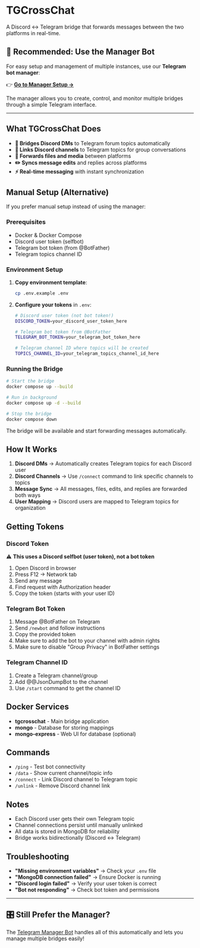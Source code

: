# TGCrossChat

A Discord ↔ Telegram bridge that forwards messages between the two platforms in real-time.

## 🚀 **Recommended: Use the Manager Bot**

For easy setup and management of multiple instances, use our **Telegram bot manager**:

👉 **[Go to Manager Setup →](manager/README.md)**

The manager allows you to create, control, and monitor multiple bridges through a simple Telegram interface.

---

## What TGCrossChat Does

- **🔗 Bridges Discord DMs** to Telegram forum topics automatically
- **📢 Links Discord channels** to Telegram topics for group conversations  
- **📁 Forwards files and media** between platforms
- **✏️ Syncs message edits** and replies across platforms
- **⚡ Real-time messaging** with instant synchronization

## Manual Setup (Alternative)

If you prefer manual setup instead of using the manager:

### Prerequisites
- Docker & Docker Compose
- Discord user token (selfbot)
- Telegram bot token (from @BotFather)
- Telegram topics channel ID

### Environment Setup
1. **Copy environment template**:
   ```bash
   cp .env.example .env
   ```

2. **Configure your tokens** in `.env`:
   ```bash
   # Discord user token (not bot token!)
   DISCORD_TOKEN=your_discord_user_token_here

   # Telegram bot token from @BotFather
   TELEGRAM_BOT_TOKEN=your_telegram_bot_token_here

   # Telegram channel ID where topics will be created
   TOPICS_CHANNEL_ID=your_telegram_topics_channel_id_here
   ```

### Running the Bridge
```bash
# Start the bridge
docker compose up --build

# Run in background
docker compose up -d --build

# Stop the bridge
docker compose down
```

The bridge will be available and start forwarding messages automatically.

## How It Works

1. **Discord DMs** → Automatically creates Telegram topics for each Discord user
2. **Discord Channels** → Use `/connect` command to link specific channels to topics
3. **Message Sync** → All messages, files, edits, and replies are forwarded both ways
4. **User Mapping** → Discord users are mapped to Telegram topics for organization

## Getting Tokens

### Discord Token
⚠️ **This uses a Discord selfbot (user token), not a bot token**
1. Open Discord in browser
2. Press F12 → Network tab
3. Send any message
4. Find request with Authorization header
5. Copy the token (starts with your user ID)

### Telegram Bot Token
1. Message @BotFather on Telegram
2. Send `/newbot` and follow instructions
3. Copy the provided token
4. Make sure to add the bot to your channel with admin rights
5. Make sure to disable "Group Privacy" in BotFather settings

### Telegram Channel ID
1. Create a Telegram channel/group
2. Add @@JsonDumpBot to the channel
3. Use `/start` command to get the channel ID

## Docker Services

- **tgcrosschat** - Main bridge application
- **mongo** - Database for storing mappings
- **mongo-express** - Web UI for database (optional)

## Commands

- `/ping` - Test bot connectivity
- `/data` - Show current channel/topic info
- `/connect` - Link Discord channel to Telegram topic
- `/unlink` - Remove Discord channel link

## Notes

- Each Discord user gets their own Telegram topic
- Channel connections persist until manually unlinked
- All data is stored in MongoDB for reliability
- Bridge works bidirectionally (Discord ↔ Telegram)

## Troubleshooting

- **"Missing environment variables"** → Check your `.env` file
- **"MongoDB connection failed"** → Ensure Docker is running
- **"Discord login failed"** → Verify your user token is correct
- **"Bot not responding"** → Check bot token and permissions

---

## 🎛️ **Still Prefer the Manager?**

The [Telegram Manager Bot](manager/README.md) handles all of this automatically and lets you manage multiple bridges easily!
